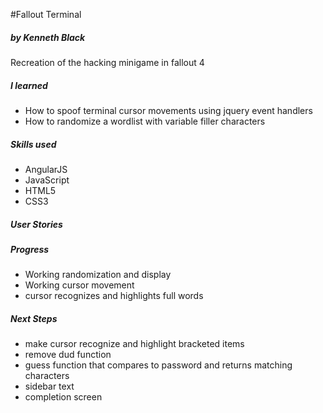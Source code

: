 #Fallout Terminal
##### by Kenneth Black


Recreation of the hacking minigame in fallout 4

##### I learned

 - How to spoof terminal cursor movements using jquery event handlers
 - How to randomize a wordlist with variable filler characters

##### Skills used 

 - AngularJS
 - JavaScript
 - HTML5
 - CSS3


##### User Stories



##### Progress
 - Working randomization and display
 - Working cursor movement
 - cursor recognizes and highlights full words

##### Next Steps
 - make cursor recognize and highlight bracketed items
 - remove dud function
 - guess function that compares to password and returns matching characters
 - sidebar text
 - completion screen
